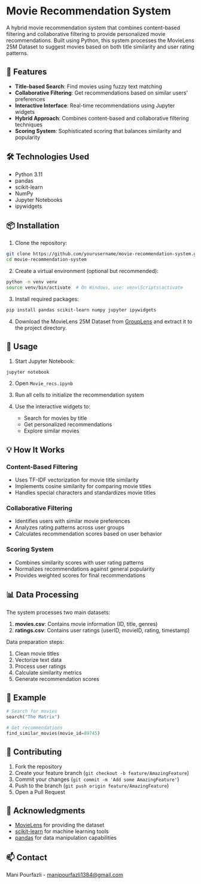 # Movie Recommendation System

A hybrid movie recommendation system that combines content-based filtering and collaborative filtering to provide personalized movie recommendations. Built using Python, this system processes the MovieLens 25M Dataset to suggest movies based on both title similarity and user rating patterns.

## 🎯 Features

- **Title-based Search**: Find movies using fuzzy text matching
- **Collaborative Filtering**: Get recommendations based on similar users' preferences
- **Interactive Interface**: Real-time recommendations using Jupyter widgets
- **Hybrid Approach**: Combines content-based and collaborative filtering techniques
- **Scoring System**: Sophisticated scoring that balances similarity and popularity

## 🛠️ Technologies Used

- Python 3.11
- pandas
- scikit-learn
- NumPy
- Jupyter Notebooks
- ipywidgets

## 📦 Installation

1. Clone the repository:
```bash
git clone https://github.com/yourusername/movie-recommendation-system.git
cd movie-recommendation-system
```

2. Create a virtual environment (optional but recommended):
```bash
python -m venv venv
source venv/bin/activate  # On Windows, use: venv\Scripts\activate
```

3. Install required packages:
```bash
pip install pandas scikit-learn numpy jupyter ipywidgets
```

4. Download the MovieLens 25M Dataset from [GroupLens](https://grouplens.org/datasets/movielens/25m/) and extract it to the project directory.

## 🚀 Usage

1. Start Jupyter Notebook:
```bash
jupyter notebook
```

2. Open `Movie_recs.ipynb`

3. Run all cells to initialize the recommendation system

4. Use the interactive widgets to:
   - Search for movies by title
   - Get personalized recommendations
   - Explore similar movies

## 💡 How It Works

### Content-Based Filtering
- Uses TF-IDF vectorization for movie title similarity
- Implements cosine similarity for comparing movie titles
- Handles special characters and standardizes movie titles

### Collaborative Filtering
- Identifies users with similar movie preferences
- Analyzes rating patterns across user groups
- Calculates recommendation scores based on user behavior

### Scoring System
- Combines similarity scores with user rating patterns
- Normalizes recommendations against general popularity
- Provides weighted scores for final recommendations

## 📊 Data Processing

The system processes two main datasets:
1. **movies.csv**: Contains movie information (ID, title, genres)
2. **ratings.csv**: Contains user ratings (userID, movieID, rating, timestamp)

Data preparation steps:
1. Clean movie titles
2. Vectorize text data
3. Process user ratings
4. Calculate similarity metrics
5. Generate recommendation scores

## 🎯 Example

```python
# Search for movies
search("The Matrix")

# Get recommendations
find_similar_movies(movie_id=89745)
```

## 🤝 Contributing

1. Fork the repository
2. Create your feature branch (`git checkout -b feature/AmazingFeature`)
3. Commit your changes (`git commit -m 'Add some AmazingFeature'`)
4. Push to the branch (`git push origin feature/AmazingFeature`)
5. Open a Pull Request


## 🙏 Acknowledgments

- [MovieLens](https://grouplens.org/datasets/movielens/) for providing the dataset
- [scikit-learn](https://scikit-learn.org/) for machine learning tools
- [pandas](https://pandas.pydata.org/) for data manipulation capabilities

## 📫 Contact
Mani Pourfazli - manipourfazli1384@gmail.com
